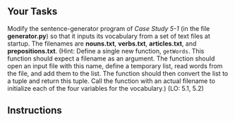 ## Your Tasks

Modify the sentence-generator program of _Case Study 5-1_ (in the file **generator.py**) so that it inputs its vocabulary from a set of text files at startup. The filenames are **nouns.txt**, **verbs.txt**, **articles.txt**, and **prepositions.txt**. (Hint: Define a single new function, `getWords`. This function should expect a filename as an argument. The function should open an input file with this name, define a temporary list, read words from the file, and add them to the list. The function should then convert the list to a tuple and return this tuple. Call the function with an actual filename to initialize each of the four variables for the vocabulary.) (LO: 5.1, 5.2)

## Instructions
